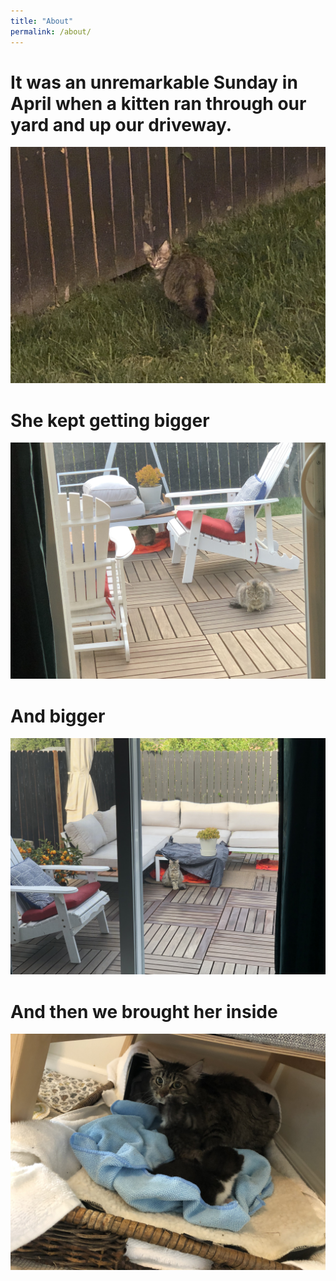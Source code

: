 ```yaml
---
title: "About"
permalink: /about/
---
```


# It was an unremarkable Sunday in April when a kitten ran through our yard and up our driveway.

![hello new friend](/assets/photos/2019-04-20_21-53-54_951.jpg "Hello friend")

# She kept getting bigger

![alt text](/assets/photos/2019-04-28_19-05-38_744.jpg "PK and Friend")

# And bigger

![alt text](/assets/photos/2019-05-02_08-14-45_904.jpg "PK and Friend")

# And then we brought her inside

![alt text](/assets/photos/2019-05-16_10-54-36_868.jpg "PK and Friend")